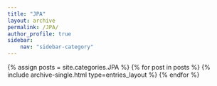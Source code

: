 ```yaml
---
title: "JPA"
layout: archive
permalink: /JPA/
author_profile: true
sidebar:
    nav: "sidebar-category"
---
```


{% assign posts = site.categories.JPA %}
{% for post in posts %}
{% include archive-single.html type=entries_layout %}
{% endfor %}